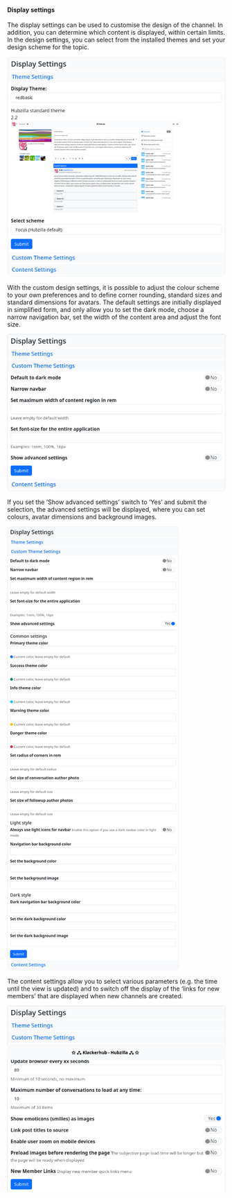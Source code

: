 #### Display settings

The display settings can be used to customise the design of the channel. In addition, you can determine which content is displayed, within certain limits.
In the design settings, you can select from the installed themes and set your design scheme for the topic.

![settings 07](./pic/settings07.png)

With the custom design settings, it is possible to adjust the colour scheme to your own preferences and to define corner rounding, standard sizes and standard dimensions for avatars. The default settings are initially displayed in simplified form, and only allow you to set the dark mode, choose a narrow navigation bar, set the width of the content area and adjust the font size.

![settings 08](./pic/settings08.png)

If you set the ‘Show advanced settings’ switch to ‘Yes’ and submit the selection, the advanced settings will be displayed, where you can set colours, avatar dimensions and background images.

![settings 09](./pic/settings09.png)

The content settings allow you to select various parameters (e.g. the time until the view is updated) and to switch off the display of the ‘links for new members’ that are displayed when new channels are created.

![settings 10](./pic/settings10.png)